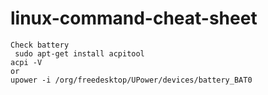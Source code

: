# linux-command-cheat-sheet
    Check battery 
     sudo apt-get install acpitool
    acpi -V
    or
    upower -i /org/freedesktop/UPower/devices/battery_BAT0
